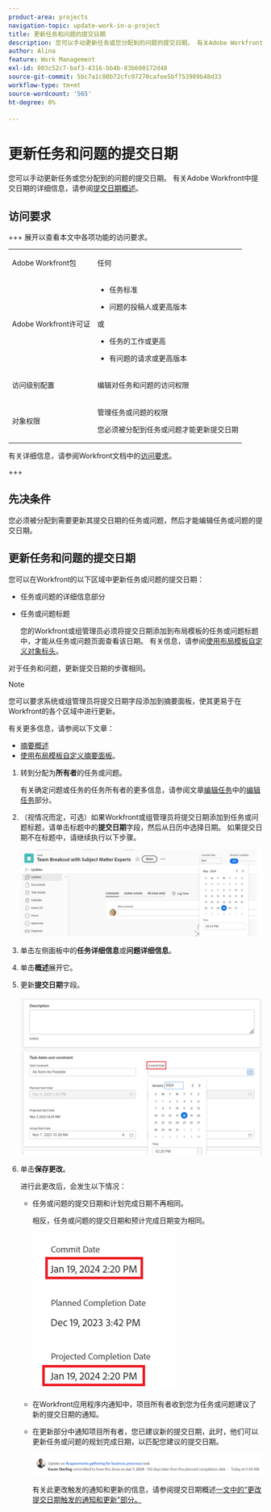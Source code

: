 ```yaml
---
product-area: projects
navigation-topic: update-work-in-a-project
title: 更新任务和问题的提交日期
description: 您可以手动更新任务或您分配到的问题的提交日期。 有关Adobe Workfront中提交日期的详细信息，请参阅提交日期概述。
author: Alina
feature: Work Management
exl-id: 003c52c7-baf3-4316-bb4b-83b600172d48
source-git-commit: 5bc7a1c00b72cfc07270cafee5bf753989b48d33
workflow-type: tm+mt
source-wordcount: '565'
ht-degree: 0%

---
```



# 更新任务和问题的提交日期

<!--Audited: 07/2024-->

<!--<span class="preview">The highlighted information on this page refers to functionality not yet generally available. It is available only in the Preview environment for all customers, or in the Production environment for customers who enabled fast releases.</span>

<span class="preview">For information about fast releases, see [Enable or disable fast releases for your organization](/help/quicksilver/administration-and-setup/set-up-workfront/configure-system-defaults/enable-fast-release-process.md).</span>

<span class="preview">For information about the current release, see [Third Quarter 2024 release overview](/help/quicksilver/product-announcements/product-releases/24-q3-release-activity/24-q3-release-overview.md).</span>-->

您可以手动更新任务或您分配到的问题的提交日期。 有关Adobe Workfront中提交日期的详细信息，请参阅[提交日期概述](../../../manage-work/projects/updating-work-in-a-project/overview-of-commit-dates.md)。

## 访问要求

<!--Audited: 01/2024-->

+++ 展开以查看本文中各项功能的访问要求。 

<table style="table-layout:auto"> 
 <col> 
 <col> 
 <tbody> 
  <tr> 
   <td role="rowheader">Adobe Workfront包</td> 
   <td> <p>任何</p> </td> 
  </tr> 
  <tr> 
   <td role="rowheader">Adobe Workfront许可证</td> 
   <td> 
   <ul>
   <li><p>任务标准</p> </li>
   <li><p>问题的投稿人或更高版本</p></li>
   </ul>
   <p>或</p>
<ul>
   <li><p>任务的工作或更高</p></li> 
   <li><p>有问题的请求或更高版本</p></li>
</ul>

</td> 
  </tr> 
  <tr> 
   <td role="rowheader">访问级别配置</td> 
   <td> <p>编辑对任务和问题的访问权限</p> </td> 
  </tr> 
  <tr> 
   <td role="rowheader">对象权限</td> 
   <td> <p>管理任务或问题的权限</p>
   <p> 您必须被分配到任务或问题才能更新提交日期 </p>
    </td> 
  </tr> 
 </tbody> 
</table>

有关详细信息，请参阅Workfront文档中的[访问要求](/help/quicksilver/administration-and-setup/add-users/access-levels-and-object-permissions/access-level-requirements-in-documentation.md)。

+++

<!--Old:
<table style="table-layout:auto"> 
 <col> 
 <col> 
 <tbody> 
  <tr> 
   <td role="rowheader">Adobe Workfront plan</td> 
   <td> <p>Any</p> </td> 
  </tr> 
  <tr> 
   <td role="rowheader">Adobe Workfront license*</td> 
   <td> 
   New:
   <ul>
   <li><p>Standard for tasks</p> </li>
   <li><p>Contributor or higher for issues</p></li>
   </ul>
   Current:
<ul>
   <li><p>Work or higher for tasks</p></li> 
   <li><p>Request or higher for issues</p></li>
</ul>

   </td> 
  </tr> 
  <tr> 
   <td role="rowheader">Access level configurations</td> 
   <td> <p>Edit access to Tasks and Issues</p> </td> 
  </tr> 
  <tr> 
   <td role="rowheader">Object permissions</td> 
   <td> <p>Manage permissions on the task or issue</p>
   <p> You must be assigned to the task or issue to update the commit date </p>
    </td> 
  </tr> 
 </tbody> 
</table>-->

## 先决条件

您必须被分配到需要更新其提交日期的任务或问题，然后才能编辑任务或问题的提交日期。

## 更新任务和问题的提交日期


您可以在Workfront的以下区域中更新任务或问题的提交日期：

* 任务或问题的详细信息部分
* 任务或问题标题

  您的Workfront或组管理员必须将提交日期添加到布局模板的任务或问题标题中，才能从任务或问题页面查看该日期。
有关信息，请参阅[使用布局模板自定义对象标头](/help/quicksilver/administration-and-setup/customize-workfront/use-layout-templates/customize-object-headers.md)。

对于任务和问题，更新提交日期的步骤相同。

>[!NOTE]
>
>您可以要求系统或组管理员将提交日期字段添加到摘要面板，使其更易于在Workfront的各个区域中进行更新。
>
>有关更多信息，请参阅以下文章：
>
>* [摘要概述](/help/quicksilver/workfront-basics/the-new-workfront-experience/summary-overview.md)
>* [使用布局模板自定义摘要面板](/help/quicksilver/administration-and-setup/customize-workfront/use-layout-templates/customize-home-summary-layout-template.md)。


1. 转到分配为&#x200B;**所有者**&#x200B;的任务或问题。

   有关确定问题或任务的任务所有者的更多信息，请参阅文章[编辑任务](../../../manage-work/tasks/manage-tasks/edit-tasks.md#assignments)中的[编辑任务](../../../manage-work/tasks/manage-tasks/edit-tasks.md)部分。

1. （视情况而定，可选）如果Workfront或组管理员将提交日期添加到任务或问题标题，请单击标题中的&#x200B;**提交日期**&#x200B;字段，然后从日历中选择日期。 如果提交日期不在标题中，请继续执行以下步骤。

   ![](assets/commit-date-task-header.png)

1. 单击左侧面板中的&#x200B;**任务详细信息**&#x200B;或&#x200B;**问题详细信息**。
1. 单击&#x200B;**概述**&#x200B;展开它。
1. 更新&#x200B;**提交日期**&#x200B;字段。

   ![](assets/task-commit-date-edit-highlighted-details-page.png)

1. 单击&#x200B;**保存更改**。

   进行此更改后，会发生以下情况：

   * 任务或问题的提交日期和计划完成日期不再相同。

     相反，任务或问题的提交日期和预计完成日期变为相同。

     ![](assets/task-projected-completion-date-in-details-highlighted-nwe-350x230.png)

   * 在Workfront应用程序内通知中，项目所有者收到您为任务或问题建议了新的提交日期的通知。
   * 在更新部分中通知项目所有者，您已建议新的提交日期，此时，他们可以更新任务或问题的规划完成日期，以匹配您建议的提交日期。

     ![](assets/project-owner-notification-update-stream-that-commit-date-affects-project-timeline.png)


     <!--![](assets/project-owner-notification-update-stream-that-commit-date-affects-project-timeline-highlighted-nwe-350x139.png)-->

     有关此更改触发的通知和更新的信息，请参阅提交日期概述[一文中的“更改提交日期触发的通知和更新”部分。](/help/quicksilver/manage-work/projects/updating-work-in-a-project/overview-of-commit-dates.md)

<!--at the Production update stream when removing legacy - replace the last bullet with: The Project Owner is notified in the Systems Activity and the All tabs of the Updates section that you have suggested a new Commit Date. They can then update the Planned Completion Date accordingly by editing the task or the issue.-->
